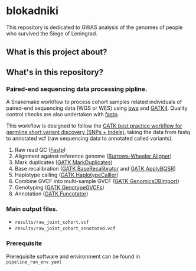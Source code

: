 # blokadniki

This repository is dedicated to GWAS analysis of the genomes of people who survived the Siege of Leningrad.

## What is this project about?

## What's in this repository?

### Paired-end sequencing data processing pipline.

A Snakemake workflow to process cohort samples related individuals of paired-end sequencing data (WGS or WES) using [bwa](https://bio-bwa.sourceforge.net/) and [GATK4](https://gatk.broadinstitute.org/hc/en-us). Quality control checks are also undertaken with [fastp](https://github.com/OpenGene/fastp).

This workflow is designed to follow the [GATK best practice workflow for germline short variant discovery (SNPs + Indels)](https://gatk.broadinstitute.org/hc/en-us/articles/360035535932-Germline-short-variant-discovery-SNPs-Indels), taking the data from fastq to annotated vcf (raw sequencing data to annotated called variants).

1. Raw read QC ([Fastp](https://github.com/OpenGene/fastp))
2. Alignment against reference genome ([Burrows-Wheeler Aligner](http://bio-bwa.sourceforge.net/))
3. Mark duplicates ([GATK MarkDuplicates](https://gatk.broadinstitute.org/hc/en-us/articles/4414594430619-GenotypeGVCFs))
4. Base recalibration ([GATK BaseRecalibrator](https://gatk.broadinstitute.org/hc/en-us/articles/360036898312-BaseRecalibrator) and [GATK ApplyBQSR](https://gatk.broadinstitute.org/hc/en-us/articles/360037055712-ApplyBQSR))
5. Haplotype calling ([GATK HaplotypeCalller](https://gatk.broadinstitute.org/hc/en-us/articles/360037225632-HaplotypeCaller))
6. Combine GVCF into multi-sample GVCF ([GATK GenomicsDBImport](https://gatk.broadinstitute.org/hc/en-us/articles/360036883491-GenomicsDBImport))
7. Genotyping ([GATK GenotypeGVCFs](https://gatk.broadinstitute.org/hc/en-us/articles/4414594430619-GenotypeGVCFs))
8. Annotation ([GATK Funcotator](https://gatk.broadinstitute.org/hc/en-us/articles/360037224432-Funcotator))

### Main output files.
- `results/raw_joint_cohort.vcf`
- `results/raw_joint_cohort_annotated.vcf`

### Prerequisite
Prerequisite software and environment can be found in `pipeline_run_env.yaml`
